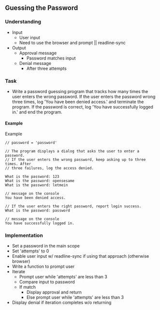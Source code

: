 ## Guessing the Password

### Understanding
- Input
  + User input
  + Need to use the browser and prompt || readline-sync
- Output
  + Approval message
    * Password matches input
  + Denial message
    * After three attempts

### Task
- Write a password guessing program that tracks how many times the user enters the wrong password. If the user enters the password wrong three times, log 'You have been denied access.' and terminate the program. If the password is correct, log 'You have successfully logged in.' and end the program.

#### Example
Example
```
// password = 'password'

// The program displays a dialog that asks the user to enter a password.
// If the user enters the wrong password, keep asking up to three times. After
// three failures, log the access denied.

What is the password: 123
What is the password: opensesame
What is the password: letmein

// message on the console
You have been denied access.

// If the user enters the right password, report login success.
What is the password: password

// message on the console
You have successfully logged in.
```

### Implementation
- Set a password in the main scope
- Set 'attempts' to 0
- Enable user input w/ readline-sync if using that approach (otherwise browser)
- Write a function to prompt user
- Iterate
  + Prompt user while 'attempts' are less than 3
  + Compare input to password
  + If match
    * Display approval and return
    * Else prompt user while 'attempts' are less than 3
- Display denial if iteration completes w/o returning
